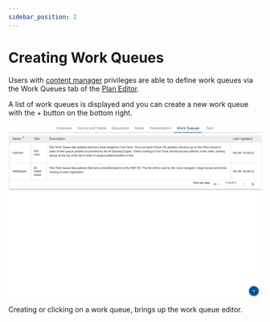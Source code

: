 ```yaml
---
sidebar_position: 2
---
```


# Creating Work Queues

Users with [content manager](../../using-healix/user-types.md) privileges are able to define work queues via the Work Queues tab of the [Plan Editor](../../creating-plans/index.md).

A list of work queues is displayed and you can create a new work queue with the + button on the bottom right.

![List](./img/work-queue-list.png)

Creating or clicking on a work queue, brings up the work queue editor.
